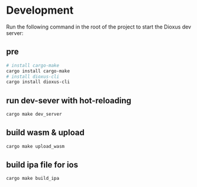 # Development

Run the following command in the root of the project to start the Dioxus dev server:

## pre
```bash
# install cargo-make
cargo install cargo-make 
# install dioxus-cli
cargo install dioxus-cli
```

## run dev-sever with hot-reloading
```bash
cargo make dev_server
```

## build wasm & upload
```bash
cargo make upload_wasm
```
## build ipa file for ios
```bash
cargo make build_ipa
```



